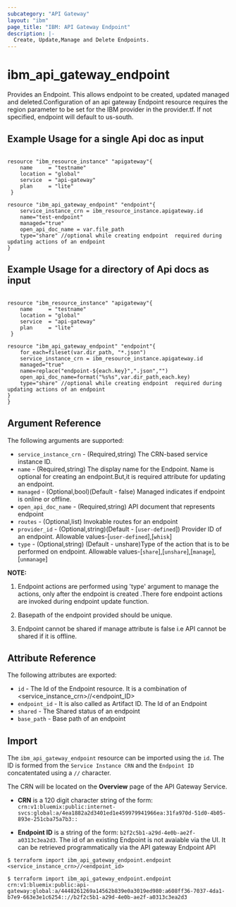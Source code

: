 ```yaml
---
subcategory: "API Gateway"
layout: "ibm"
page_title: "IBM: API Gateway Endpoint"
description: |-
  Create, Update,Manage and Delete Endpoints.
---
```


# ibm\_api_gateway_endpoint

Provides an Endpoint. This allows endpoint to be created, updated managed and deleted.Configuration of an api gateway Endpoint resource requires the region parameter to be set for the IBM provider in the provider.tf.  If not specified, endpoint will default to us-south.

## Example Usage for a single Api doc as input

```hcl

resource "ibm_resource_instance" "apigateway"{
    name     = "testname"
    location = "global"
    service  = "api-gateway"
    plan     = "lite"
 }

resource "ibm_api_gateway_endpoint" "endpoint"{
    service_instance_crn = ibm_resource_instance.apigateway.id
    name="test-endpoint"
    managed="true"
    open_api_doc_name = var.file_path
    type="share" //optional while creating endpoint  required during updating actions of an endpoint
}
```
## Example Usage for a directory of Api docs as input

```hcl

resource "ibm_resource_instance" "apigateway"{
    name     = "testname"
    location = "global"
    service  = "api-gateway"
    plan     = "lite"
 }

resource "ibm_api_gateway_endpoint" "endpoint"{
    for_each=fileset(var.dir_path, "*.json")
    service_instance_crn = ibm_resource_instance.apigateway.id
    managed="true"
    name=replace("endpoint-${each.key}",".json","")
    open_api_doc_name=format("%s%s",var.dir_path,each.key)
    type="share" //optional while creating endpoint  required during updating actions of an endpoint
}
}
```

## Argument Reference

The following arguments are supported:

* `service_instance_crn` - (Required,string) The CRN-based service instance ID.
* `name` - (Required,string) The display name for the Endpoint. Name is optional for creating an endpoint.But,it is required attribute for updating an endpoint.
* `managed` - (Optional,bool)(Default - false) Managed indicates if endpoint is online or offline.
* `open_api_doc_name` - (Required,string) API document that represents endpoint
* `routes` - (Optional,list) Invokable routes for an endpoint
* `provider_id` - (Optional,string)(Default - [`user-defined`]) Provider ID of an endpoint. Allowable values-[`user-defined`],[`whisk`]
* `type` - (Optional,string) (Default - unshare)Type of the action that is to be performed on endpoint. Allowable values-[`share`],[`unshare`],[`manage`],[`unmanage`]

**NOTE:** 
1. Endpoint actions are performed using 'type' argument to manage the actions, only after the endpoint is created .There fore endpoint actions are invoked during endpoint update function.

2. Basepath of the endpoint provided should be unique.

3. Endpoint cannot be shared if manage attribute is false i.e API cannot be shared if it is offline.

## Attribute Reference

The following attributes are exported:

* `id` - The Id of the Endpoint resource. It is a combination of <service_instance_crn>//<endpoint_ID>
* `endpoint_id` - It is also called as Artifact ID. The Id of an Endpoint
* `shared` - The Shared status of an endpoint
* `base_path` - Base path of an endpoint

## Import

The `ibm_api_gateway_endpoint` resource can be imported using the `id`. The ID is formed from the `Service Instance CRN` and the `Endpoint ID` concatentated using a `//` character.  

The CRN will be located on the **Overview** page of the API Gateway Service. 

* **CRN** is a 120 digit character string of the form: `crn:v1:bluemix:public:internet-svcs:global:a/4ea1882a2d3401ed1e459979941966ea:31fa970d-51d0-4b05-893e-251cba75a7b3::`

* **Endpoint ID** is a string of the form: `b2f2c5b1-a29d-4e0b-ae2f-a0313c3ea2d3`. The id of an existing Endpoint is not avaiable via the UI. It can be retrieved programmatically via the API gateway Endpoint API 


```
$ terraform import ibm_api_gateway_endpoint.endpoint <service_instance_crn>//<endpoint_id>

$ terraform import ibm_api_gateway_endpoint.endpoint crn:v1:bluemix:public:api-gateway:global:a/4448261269a14562b839e0a3019ed980:a608ff36-7037-4da1-b7e9-663e3e1c6254:://b2f2c5b1-a29d-4e0b-ae2f-a0313c3ea2d3
